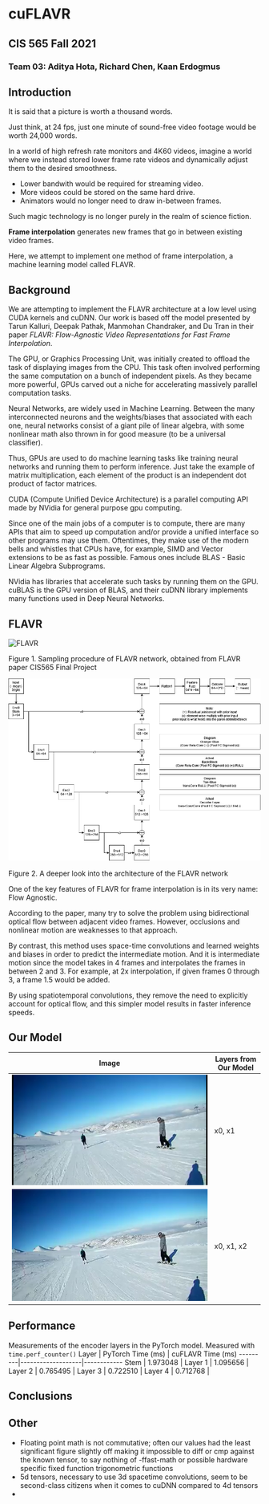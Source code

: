 # cuFLAVR

## CIS 565 Fall 2021
### Team 03: Aditya Hota, Richard Chen, Kaan Erdogmus


## Introduction

It is said that a picture is worth a thousand words. 

Just think, at 24 fps, just one minute of sound-free video footage would be worth 24,000 words.

<!-- Which is why this README shall not contain any pictures and instead be a giant wall of text. -->


<!-- That cinematic frame rate is already lower than accepatable for playing video games, yet it would take fewer than 25 minutes to tell all of Lord of the Rings. 

Anything to do with videos require lots of computational muscle.  -->

<!-- There are already many people who use high refresh rate monitors, from 90Hz to 300+Hz. Imagine if, instead of using gigabytes and terabytes of  -->
In a world of high refresh rate monitors and 4K60 videos, imagine a world where we instead stored lower frame rate videos and dynamically adjust them to the desired smoothness. 
* Lower bandwith would be required for streaming video. 
* More videos could be stored on the same hard drive. 
* Animators would no longer need to draw in-between frames. 

Such magic technology is no longer purely in the realm of science fiction.

<b>Frame interpolation</b> generates new frames that go in between existing video frames.  

Here, we attempt to implement one method of frame interpolation, a machine learning model called FLAVR.

## Background

We are attempting to implement the FLAVR architecture at a low level using CUDA kernels and cuDNN. Our work is based off the model presented by Tarun Kalluri, Deepak Pathak, Manmohan Chandraker, and Du Tran in their paper _FLAVR: Flow-Agnostic Video Representations for Fast Frame Interpolation_.

The GPU, or Graphics Processing Unit, was initially created to offload the task of displaying images from the CPU. This task often involved performing the same computation on a bunch of independent pixels. As they became more powerful, GPUs carved out a niche for accelerating massively parallel computation tasks. 

Neural Networks, are widely used in Machine Learning. Between the many interconnected neurons and the weights/biases that associated with each one, neural networks consist of a giant pile of linear algebra, with some nonlinear math also thrown in for good measure (to be a universal classifier). 

Thus, GPUs are used to do machine learning tasks like training neural networks and running them to perform inference. Just take the example of matrix multiplication, each element of the product is an independent dot product of factor matrices. 

CUDA (Compute Unified Device Architecture) is a parallel computing API made by NVidia for general purpose gpu computing.

Since one of the main jobs of a computer is to compute, there are many APIs that aim to speed up computation and/or provide a unified interface so other programs may use them. Oftentimes, they make use of the modern bells and whistles that CPUs have, for example, SIMD and Vector extensions to be as fast as possible. Famous ones include BLAS - Basic Linear Algebra Subprograms. 

NVidia has libraries that accelerate such tasks by running them on the GPU. cuBLAS is the GPU version of BLAS, and their cuDNN library implements many functions used in Deep Neural Networks.

## FLAVR

<img width="555" alt="FLAVR" src="https://user-images.githubusercontent.com/12516225/144300538-59f3b06e-97c2-46ae-8395-61522818ec74.png">

Figure 1. Sampling procedure of FLAVR network, obtained from FLAVR paper
CIS565 Final Project

![](visuals/flavr_actual_architecture.png)

Figure 2. A deeper look into the architecture of the FLAVR network

One of the key features of FLAVR for frame interpolation is in its very name: Flow Agnostic. 

According to the paper, many try to solve the problem using bidirectional optical flow between adjacent video frames. However, occlusions and nonlinear motion are weaknesses to that approach. 

By contrast, this method uses space-time convolutions and learned weights and biases in order to predict the intermediate motion. And it is intermediate motion since the model takes in 4 frames and interpolates the frames in between 2 and 3. For example, at 2x interpolation, if given frames 0 through 3, a frame 1.5 would be added. 

By using spatiotemporal convolutions, they remove the need to explicitly account for optical flow, and this simpler model results in faster inference speeds. 

## Our Model

Image | Layers from Our Model
------|----------------
![](interpolated/interpolated_2x_single_frame_x0_x1.jpg) | x0, x1
![](interpolated/interpolated_2x_single_frame_x0_x1_x2.jpg) | x0, x1, x2



## Performance

Measurements of the encoder layers in the PyTorch model. Measured with `time.perf_counter()`
Layer    | PyTorch Time (ms) | cuFLAVR Time (ms)
---------|-------------------|------------
Stem     | 1.973048 |
Layer 1  | 1.095656 |
Layer 2  | 0.765495 |
Layer 3  | 0.722510 |
Layer 4  | 0.712768 | 

## Conclusions

## Other
* Floating point math is not commutative; often our values had the least significant figure slightly off making it impossible to diff or cmp against the known tensor, to say nothing of -ffast-math or possible hardware specific fixed function trigonometric functions
* 5d tensors, necessary to use 3d spacetime convolutions, seem to be second-class citizens when it comes to cuDNN compared to 4d tensors
* 





<!-- This Specific
    3d Convolutions
    network architecture
General
    cuDNN
    CUDA
Woes
    cuDNN API (convolutionBiasActivationForward sigmoid, no lrelu, tensors are gnarly)
```

0  1  2  3  4  5  6  7  <-frame number
1  0  1  0  1  0  1  0  <-keep
         1              <-interpolate
``` -->
